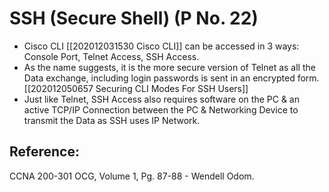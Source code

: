 # SSH \(Secure Shell\) \(P No. 22\)

* Cisco CLI \[\[202012031530 Cisco CLI\]\]  can be accessed in 3 ways: Console Port, Telnet Access, SSH Access.
* As the name suggests, it is the more secure version of Telnet as all the Data exchange, including login passwords is sent in an encrypted form. \[\[202012050657 Securing CLI Modes For SSH Users\]\]
* Just like Telnet, SSH Access also requires software on the PC & an active TCP/IP Connection between the PC & Networking Device to transmit the Data as SSH uses IP Network.

## Reference:

CCNA 200-301 OCG, Volume 1, Pg. 87-88 - Wendell Odom.

